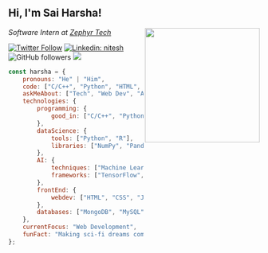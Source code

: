 <h2>Hi, I'm Sai Harsha!</h2>
<img align='right' src="https://media.giphy.com/media/M9gbBd9nbDrOTu1Mqx/giphy.gif" width="230">
<p><em>Software Intern at <a href="https://zephyrtechnologies.co/">Zephyr Tech</a></em></p>

[![Twitter Follow](https://img.shields.io/twitter/follow/saiharsha3377?label=Follow)](https://twitter.com/intent/follow?screen_name=saiharsha3377)
[![Linkedin: nitesh](https://img.shields.io/badge/-harsha-blue?style=flat-square&logo=Linkedin&logoColor=white&link=https://www.linkedin.com/in/saiharsha3377/)](https://www.linkedin.com/in/saiharsha3377/)
![GitHub followers](https://img.shields.io/github/followers/saiharsha3377?label=Follow&style=social)
![](https://visitor-badge.glitch.me/badge?page_id=saiharsha3377.saiharsha3377)

```javascript
const harsha = {
    pronouns: "He" | "Him",
    code: ["C/C++", "Python", "HTML", "CSS", "Javascript", "Mojo"],
    askMeAbout: ["Tech", "Web Dev", "AI", "Data Science", "Machine Learning", "Deep Learning"],
    technologies: {
        programming: {
            good_in: ["C/C++", "Python", "R"]
        },
        dataScience: {
            tools: ["Python", "R"],
            libraries: ["NumPy", "Pandas", "Matplotlib", "Scikit-learn"]
        },
        AI: {
            techniques: ["Machine Learning", "Deep Learning", "Natural Language Processing"],
            frameworks: ["TensorFlow", "PyTorch"]
        },
        frontEnd: {
            webdev: ["HTML", "CSS", "JS"]
        },
        databases: ["MongoDB", "MySQL"]
    },
    currentFocus: "Web Development",
    funFact: "Making sci-fi dreams come true, One algorithm at a time😅.;"
};
```
